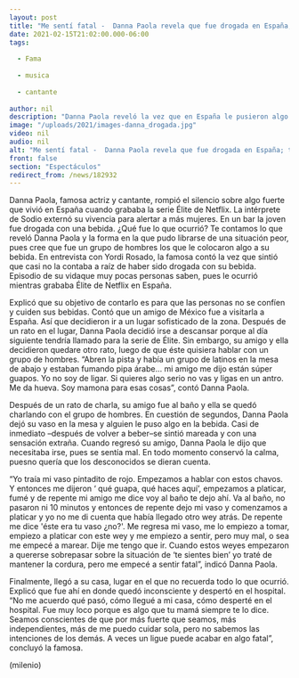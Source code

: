 ```yaml
---
layout: post
title: "Me sentí fatal -  Danna Paola revela que fue drogada en España; terminó en el hospital"
date: 2021-02-15T21:02:00.000-06:00
tags:
  
  - Fama
  
  - musica
  
  - cantante
  
author: nil
description: "Danna Paola reveló la vez que en España le pusieron algo en su bebida para querer sobrepasarse. Contó cómo pudo salir de esa situación que la llevó hasta el hospital. "
image: "/uploads/2021/images-danna_drogada.jpg"
video: nil
audio: nil
alt: "Me sentí fatal -  Danna Paola revela que fue drogada en España; terminó en el hospital"
front: false
section: "Espectáculos"
redirect_from: /news/182932
---
```


Danna Paola, famosa actriz y cantante, rompió el silencio sobre algo fuerte que vivió en España cuando grababa la serie Élite de Netflix. La intérprete de Sodio externó su vivencia para alertar a más mujeres. En un bar la joven fue drogada con una bebida. ¿Qué fue lo que ocurrió? Te contamos lo que reveló Danna Paola y la forma en la que pudo librarse de una situación peor, pues cree que fue un grupo de hombres los que le colocaron algo a su bebida. En entrevista con Yordi Rosado, la famosa contó la vez que sintió que casi no la contaba a raíz de haber sido drogada con su bebida. Episodio de su vidaque muy pocas personas saben, pues le ocurrió mientras grababa Élite de Netflix en España.

Explicó que su objetivo de contarlo es para que las personas no se confíen y cuiden sus bebidas. Contó que un amigo de México fue a visitarla a España. Así que decidieron ir a un lugar sofisticado de la zona. Después de un rato en el lugar, Danna Paola decidió irse a descansar porque al día siguiente tendría llamado para la serie de Élite. Sin embargo, su amigo y ella decidieron quedare otro rato, luego de que éste quisiera hablar con un grupo de hombres. “Abren la pista y había un grupo de latinos en la mesa de abajo y estaban fumando pipa árabe… mi amigo me dijo están súper guapos. Yo no soy de ligar. Si quieres algo serio no vas y ligas en un antro. Me da hueva. Soy mamona para esas cosas”, contó Danna Paola. 

Después de un rato de charla, su amigo fue al baño y ella se quedó charlando con el grupo de hombres. En cuestión de segundos, Danna Paola dejó su vaso en la mesa y alguien le puso algo en la bebida. Casi de inmediato –después de volver a beber–se sintió mareada y con una sensación extraña. 
Cuando regresó su amigo, Danna Paola le dijo que necesitaba irse, pues se sentía mal. En todo momento conservó la calma, puesno quería que los desconocidos se dieran cuenta. 

“Yo traía mi vaso pintadito de rojo. Empezamos a hablar con estos chavos. Y entonces me dijeron ‘ qué guapa, qué haces aquí’, empezamos a platicar, fumé y de repente mi amigo me dice voy al baño te dejo ahí. Va al baño, no pasaron ni 10 minutos y entonces de repente dejo mi vaso y comenzamos a platicar y yo no me di cuenta que había llegado otro wey atrás. De repente me dice 'éste era tu vaso ¿no?'. Me regresa mi vaso, me lo empiezo a tomar, empiezo a platicar con este wey y me empiezo a sentir, pero muy mal, o sea me empecé a marear. Dije me tengo que ir. Cuando estos weyes empezaron a quererse sobrepasar sobre la situación de ‘te sientes bien’ yo traté de mantener la cordura, pero me empecé a sentir fatal”, indicó Danna Paola. 

Finalmente, llegó a su casa, lugar en el que no recuerda todo lo que ocurrió. Explicó que fue ahí en donde quedó inconsciente y despertó en el hospital. 
“No me acuerdo qué pasó, cómo llegué a mi casa, cómo desperté en el hospital. Fue muy loco porque es algo que tu mamá siempre te lo dice. Seamos conscientes de que por más fuerte que seamos, más independientes, más de me puedo cuidar sola, pero no sabemos las intenciones de los demás. A veces un ligue puede acabar en algo fatal”, concluyó la famosa. 

(milenio)
